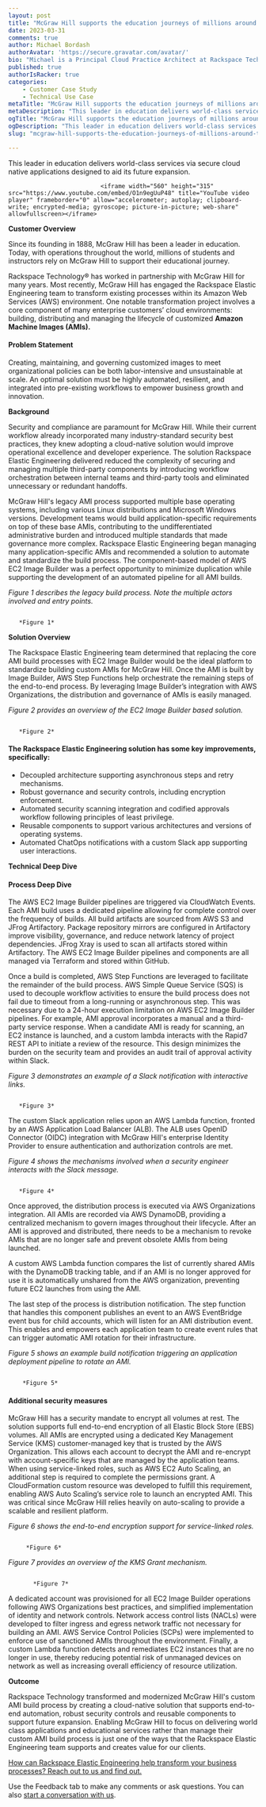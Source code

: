 ```yaml
---
layout: post
title: "McGraw Hill supports the education journeys of millions around the world."
date: 2023-03-31
comments: true
author: Michael Bordash
authorAvatar: 'https://secure.gravatar.com/avatar/'
bio: "Michael is a Principal Cloud Practice Architect at Rackspace Technology"
published: true
authorIsRacker: true
categories:
    - Customer Case Study
    - Technical Use Case
metaTitle: "McGraw Hill supports the education journeys of millions around the world."
metaDescription: "This leader in education delivers world-class services via secure cloud native applications designed to aid its future expansion."
ogTitle: "McGraw Hill supports the education journeys of millions around the world."
ogDescription: "This leader in education delivers world-class services via secure cloud native applications designed to aid its future expansion."
slug: "mcgraw-hill-supports-the-education-journeys-of-millions-around-the-world"

---
```


This leader in education delivers world-class services via secure cloud native applications designed to aid its future expansion.


<!--more-->

                              <iframe width="560" height="315" src="https://www.youtube.com/embed/O1n9egUuP48" title="YouTube video player" frameborder="0" allow="accelerometer; autoplay; clipboard-write; encrypted-media; gyroscope; picture-in-picture; web-share" allowfullscreen></iframe>

**Customer Overview**

Since its founding in 1888, McGraw Hill has been a leader in education. Today, with operations throughout the world, millions of students and instructors rely on McGraw Hill to support their educational journey. 

Rackspace Technology® has worked in partnership with McGraw Hill for many years. Most recently, McGraw Hill has engaged the Rackspace Elastic Engineering team to transform existing processes within its Amazon Web Services (AWS) environment. One notable transformation project involves a core component of many enterprise customers’ cloud environments: building, distributing and managing the lifecycle of customized **Amazon Machine Images (AMIs).**


#### Problem Statement

Creating, maintaining, and governing customized images to meet organizational policies can be both labor-intensive and unsustainable at scale.  An optimal solution must be highly automated, resilient, and integrated into pre-existing workflows to empower business growth and innovation.

**Background**

Security and compliance are paramount for McGraw Hill. While their current workflow already incorporated many industry-standard security best practices, they knew adopting a cloud-native solution would improve operational excellence and developer experience. The solution Rackspace Elastic Engineering delivered reduced the complexity of securing and managing multiple third-party components by introducing workflow orchestration between internal teams and third-party tools and eliminated unnecessary or redundant handoffs.


McGraw Hill's legacy AMI process supported multiple base operating systems, including various Linux distributions and Microsoft Windows versions. Development teams would build application-specific requirements on top of these base AMIs, contributing to the undifferentiated administrative burden and introduced multiple standards that made governance more complex. Rackspace Elastic Engineering began managing many application-specific AMIs and recommended a solution to automate and standardize the build process. The component-based model of AWS EC2 Image Builder was a perfect opportunity to minimize duplication while supporting the development of an automated pipeline for all AMI builds.



*Figure 1 describes the legacy build process. Note the multiple actors involved and entry points.*

<img src=Picture1.png  Title= "" alt="">

       *Figure 1*

**Solution Overview**

The Rackspace Elastic Engineering team determined that replacing the core AMI build processes with EC2 Image Builder would be the ideal platform to standardize building custom AMIs for McGraw Hill. Once the AMI is built by Image Builder, AWS Step Functions help orchestrate the remaining steps of the end-to-end process. By leveraging Image Builder’s integration with AWS Organizations, the distribution and governance of AMIs is easily managed. 

*Figure 2 provides an overview of the EC2 Image Builder based solution.*

<img src=Picture2.png title="" alt="">

       *Figure 2*

#### The Rackspace Elastic Engineering solution has some key improvements, specifically:

-	Decoupled architecture supporting asynchronous steps and retry mechanisms.
-	Robust governance and security controls, including encryption enforcement.
-	Automated security scanning integration and codified approvals workflow following principles of least privilege.
-	Reusable components to support various architectures and versions of operating systems.
-	Automated ChatOps notifications with a custom Slack app supporting user interactions.



**Technical Deep Dive**

#### Process Deep Dive
The AWS EC2 Image Builder pipelines are triggered via CloudWatch Events. Each AMI build uses a dedicated pipeline allowing for complete control over the frequency of builds. All build artifacts are sourced from AWS S3 and JFrog Artifactory. Package repository mirrors are configured in Artifactory improve visibility, governance, and reduce network latency of project dependencies. JFrog Xray is used to scan all artifacts stored within Artifactory. The AWS EC2 Image Builder pipelines and components are all managed via Terraform and stored within GitHub.


Once a build is completed, AWS Step Functions are leveraged to facilitate the remainder of the build process. AWS Simple Queue Service (SQS) is used to decouple workflow activities to ensure the build process does not fail due to timeout from a long-running or asynchronous step. This was necessary due to a 24-hour execution limitation on AWS EC2 Image Builder pipelines. For example, AMI approval incorporates a manual and a third-party service response. When a candidate AMI is ready for scanning, an EC2 instance is launched, and a custom lambda interacts with the Rapid7 REST API to initiate a review of the resource. This design minimizes the burden on the security team and provides an audit trail of approval activity within Slack. 

*Figure 3 demonstrates an example of a Slack notification with interactive links.*

<img src=Picture3.png title="" alt="">

       *Figure 3*

The custom Slack application relies upon an AWS Lambda function, fronted by an AWS Application Load Balancer (ALB). The ALB uses OpenID Connector (OIDC) integration with McGraw Hill's enterprise Identity Provider to ensure authentication and authorization controls are met.

*Figure 4 shows the mechanisms involved when a security engineer interacts with the Slack message.*

<img src= Picture4.png title="" alt="">

       *Figure 4*

Once approved, the distribution process is executed via AWS Organizations integration. All AMIs are recorded via AWS DynamoDB, providing a centralized mechanism to govern images throughout their lifecycle. After an AMI is approved and distributed, there needs to be a mechanism to revoke AMIs that are no longer safe and prevent obsolete AMIs from being launched.

A custom AWS Lambda function compares the list of currently shared AMIs with the DynamoDB tracking table, and if an AMI is no longer approved for use it is automatically unshared from the AWS organization, preventing future EC2 launches from using the AMI. 

The last step of the process is distribution notification. The step function that handles this component publishes an event to an AWS EventBridge event bus for child accounts, which will listen for an AMI distribution event. This enables and empowers each application team to create event rules that can trigger automatic AMI rotation for their infrastructure.

*Figure 5 shows an example build notification triggering an application deployment pipeline to rotate an AMI.*

<img src=Picture5.png title="" alt="">

        *Figure 5*

#### Additional security measures

McGraw Hill has a security mandate to encrypt all volumes at rest. The solution supports full end-to-end encryption of all Elastic Block Store (EBS) volumes. All AMIs are encrypted using a dedicated Key Management Service (KMS) customer-managed key that is trusted by the AWS Organization. This allows each account to decrypt the AMI and re-encrypt with account-specific keys that are managed by the application teams. When using service-linked roles, such as AWS EC2 Auto Scaling, an additional step is required to complete the permissions grant. A CloudFormation custom resource was developed to fulfill this requirement, enabling AWS Auto Scaling’s service role to launch an encrypted AMI. This was critical since McGraw Hill relies heavily on auto-scaling to provide a scalable and resilient platform.

*Figure 6 shows the end-to-end encryption support for service-linked roles.*

<img src=Picture6.png title="" alt="">

         *Figure 6*


*Figure 7 provides an overview of the KMS Grant mechanism.*

<img src=Picture7.png title="" alt="">

           *Figure 7*


A dedicated account was provisioned for all EC2 Image Builder operations following AWS Organizations best practices, and simplified implementation of identity and network controls. Network access control lists (NACLs) were developed to filter ingress and egress network traffic not necessary for building an AMI. AWS Service Control Policies (SCPs) were implemented to enforce use of sanctioned AMIs throughout the environment. Finally, a custom Lambda function detects and remediates EC2 instances that are no longer in use, thereby reducing potential risk of unmanaged devices on network as well as increasing overall efficiency of resource utilization.


**Outcome**

Rackspace Technology transformed and modernized McGraw Hill's custom AMI build process by creating a cloud-native solution that supports end-to-end automation, robust security controls and reusable components to support future expansion. Enabling McGraw Hill to focus on delivering world class applications and educational services rather than manage their custom AMI build process is just one of the ways that the Rackspace Elastic Engineering team supports and creates value for our clients.  





<a class="cta purple" id="cta" href="https://www.rackspace.com/cloud/elastic-engineering"> How can Rackspace Elastic Engineering help transform your business processes? Reach out to us and find out.</a>



Use the Feedback tab to make any comments or ask questions. You can also
[start a conversation with us](https://www.rackspace.com/contact).